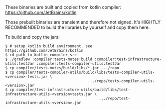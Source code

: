 These binaries are built and copied from kotlin compiler: https://github.com/JetBrains/kotlin

Those prebuilt binaries are transient and therefore not signed. It's HIGHTLY RECOMMENDED to
build the libraries by yourself and copy them here.

To build and copy the jars:
```
$ # setup kotlin build environment. see https://github.com/JetBrains/kotlin
$ cd path_to_kotlin_compiler_src
$ ./gradlew :compiler:tests-mutes:build :compiler:test-infrastructure-utils:testJar :compiler:tests-compiler-utils:testJar
$ cp compiler/tests-mutes/build/libs/*.jar .../repo
$ cp compiler/tests-compiler-utils/build/libs/tests-compiler-utils-<version>-tests.jar \
                                     .../repo/tests-compiler-utils-<version>.jar
$ cp compiler/test-infrastructure-utils/build/libs/test-infrastructure-utils-<version>tests.jar \
                                          .../repo/test-infrastructure-utils-<version>.jar
```
